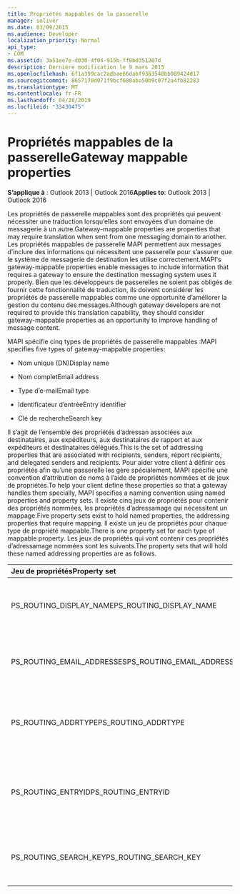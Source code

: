 ```yaml
---
title: Propriétés mappables de la passerelle
manager: soliver
ms.date: 03/09/2015
ms.audience: Developer
localization_priority: Normal
api_type:
- COM
ms.assetid: 3a51ee7e-d030-4f04-915b-ff8bd351207d
description: Dernière modification le 9 mars 2015
ms.openlocfilehash: 6f1a399cac2adbae66dabf9383540bb089424d17
ms.sourcegitcommit: 8657170d071f9bcf680aba50b9c07f2a4fb82283
ms.translationtype: MT
ms.contentlocale: fr-FR
ms.lasthandoff: 04/28/2019
ms.locfileid: "33430475"
---
```

# <a name="gateway-mappable-properties"></a><span data-ttu-id="bd079-103">Propriétés mappables de la passerelle</span><span class="sxs-lookup"><span data-stu-id="bd079-103">Gateway mappable properties</span></span>

<span data-ttu-id="bd079-104">**S’applique à** : Outlook 2013 | Outlook 2016</span><span class="sxs-lookup"><span data-stu-id="bd079-104">**Applies to**: Outlook 2013 | Outlook 2016</span></span> 
  
<span data-ttu-id="bd079-105">Les propriétés de passerelle mappables sont des propriétés qui peuvent nécessiter une traduction lorsqu’elles sont envoyées d’un domaine de messagerie à un autre.</span><span class="sxs-lookup"><span data-stu-id="bd079-105">Gateway-mappable properties are properties that may require translation when sent from one messaging domain to another.</span></span> <span data-ttu-id="bd079-106">Les propriétés mappables de passerelle MAPI permettent aux messages d’inclure des informations qui nécessitent une passerelle pour s’assurer que le système de messagerie de destination les utilise correctement.</span><span class="sxs-lookup"><span data-stu-id="bd079-106">MAPI's gateway-mappable properties enable messages to include information that requires a gateway to ensure the destination messaging system uses it properly.</span></span> <span data-ttu-id="bd079-107">Bien que les développeurs de passerelles ne soient pas obligés de fournir cette fonctionnalité de traduction, ils doivent considérer les propriétés de passerelle mappables comme une opportunité d’améliorer la gestion du contenu des messages.</span><span class="sxs-lookup"><span data-stu-id="bd079-107">Although gateway developers are not required to provide this translation capability, they should consider gateway-mappable properties as an opportunity to improve handling of message content.</span></span>
  
<span data-ttu-id="bd079-108">MAPI spécifie cinq types de propriétés de passerelle mappables :</span><span class="sxs-lookup"><span data-stu-id="bd079-108">MAPI specifies five types of gateway-mappable properties:</span></span>
  
- <span data-ttu-id="bd079-109">Nom unique (DN)</span><span class="sxs-lookup"><span data-stu-id="bd079-109">Display name</span></span>
    
- <span data-ttu-id="bd079-110">Nom complet</span><span class="sxs-lookup"><span data-stu-id="bd079-110">Email address</span></span>
    
- <span data-ttu-id="bd079-111">Type d’e-mail</span><span class="sxs-lookup"><span data-stu-id="bd079-111">Email type</span></span>
    
- <span data-ttu-id="bd079-112">Identificateur d’entrée</span><span class="sxs-lookup"><span data-stu-id="bd079-112">Entry identifier</span></span>
    
- <span data-ttu-id="bd079-113">Clé de recherche</span><span class="sxs-lookup"><span data-stu-id="bd079-113">Search key</span></span>
    
<span data-ttu-id="bd079-114">Il s’agit de l’ensemble des propriétés d’adressan associées aux destinataires, aux expéditeurs, aux destinataires de rapport et aux expéditeurs et destinataires délégués.</span><span class="sxs-lookup"><span data-stu-id="bd079-114">This is the set of addressing properties that are associated with recipients, senders, report recipients, and delegated senders and recipients.</span></span> <span data-ttu-id="bd079-115">Pour aider votre client à définir ces propriétés afin qu’une passerelle les gère spécialement, MAPI spécifie une convention d’attribution de noms à l’aide de propriétés nommées et de jeux de propriétés.</span><span class="sxs-lookup"><span data-stu-id="bd079-115">To help your client define these properties so that a gateway handles them specially, MAPI specifies a naming convention using named properties and property sets.</span></span> <span data-ttu-id="bd079-116">Il existe cinq jeux de propriétés pour contenir des propriétés nommées, les propriétés d’adressamage qui nécessitent un mappage.</span><span class="sxs-lookup"><span data-stu-id="bd079-116">Five property sets exist to hold named properties, the addressing properties that require mapping.</span></span> <span data-ttu-id="bd079-117">Il existe un jeu de propriétés pour chaque type de propriété mappable.</span><span class="sxs-lookup"><span data-stu-id="bd079-117">There is one property set for each type of mappable property.</span></span> <span data-ttu-id="bd079-118">Les jeux de propriétés qui vont contenir ces propriétés d’adressamage nommées sont les suivants.</span><span class="sxs-lookup"><span data-stu-id="bd079-118">The property sets that will hold these named addressing properties are as follows.</span></span>
  
|<span data-ttu-id="bd079-119">**Jeu de propriétés**</span><span class="sxs-lookup"><span data-stu-id="bd079-119">**Property set**</span></span>|<span data-ttu-id="bd079-120">**Description**</span><span class="sxs-lookup"><span data-stu-id="bd079-120">**Description**</span></span>|
|:-----|:-----|
|<span data-ttu-id="bd079-121">PS_ROUTING_DISPLAY_NAME</span><span class="sxs-lookup"><span data-stu-id="bd079-121">PS_ROUTING_DISPLAY_NAME</span></span>  <br/> |<span data-ttu-id="bd079-122">Contient des propriétés de chaîne utilisées comme noms d’affichage.</span><span class="sxs-lookup"><span data-stu-id="bd079-122">Contains string properties used as display names.</span></span>  <br/> |
|<span data-ttu-id="bd079-123">PS_ROUTING_EMAIL_ADDRESSES</span><span class="sxs-lookup"><span data-stu-id="bd079-123">PS_ROUTING_EMAIL_ADDRESSES</span></span>  <br/> |<span data-ttu-id="bd079-124">Contient des propriétés de chaîne utilisées comme adresses de messagerie.</span><span class="sxs-lookup"><span data-stu-id="bd079-124">Contains string properties used as email addresses.</span></span>  <br/> |
|<span data-ttu-id="bd079-125">PS_ROUTING_ADDRTYPE</span><span class="sxs-lookup"><span data-stu-id="bd079-125">PS_ROUTING_ADDRTYPE</span></span>  <br/> |<span data-ttu-id="bd079-126">Contient des propriétés de chaîne utilisées comme types d’adresse de messagerie.</span><span class="sxs-lookup"><span data-stu-id="bd079-126">Contains string properties used as email address types.</span></span>  <br/> |
|<span data-ttu-id="bd079-127">PS_ROUTING_ENTRYID</span><span class="sxs-lookup"><span data-stu-id="bd079-127">PS_ROUTING_ENTRYID</span></span>  <br/> |<span data-ttu-id="bd079-128">Contient des propriétés binaires utilisées comme identificateurs d’entrée à long terme.</span><span class="sxs-lookup"><span data-stu-id="bd079-128">Contains binary properties used as long-term entry identifiers.</span></span>  <br/> |
|<span data-ttu-id="bd079-129">PS_ROUTING_SEARCH_KEY</span><span class="sxs-lookup"><span data-stu-id="bd079-129">PS_ROUTING_SEARCH_KEY</span></span>  <br/> |<span data-ttu-id="bd079-130">Contient des propriétés binaires utilisées comme clés de recherche.</span><span class="sxs-lookup"><span data-stu-id="bd079-130">Contains binary properties used as search keys.</span></span>  <br/> |
   

